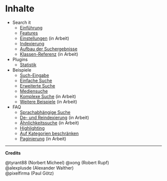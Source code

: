 # Inhalte

- Search it
	- [Einführung](search_it-intro.md)
	- [Features](search_it-features.md)
	- [Einstellungen](search_it-settings.md) (in Arbeit)
	- [Indexierung](search_it-index.md)
	- [Aufbau der Suchergebnisse](search_it-result.md)
	- [Klassen-Referenz](search_it-reference.md) (in Arbeit)
- Plugins
	- [Statistik](plugin-stats.md)
- Beispiele
	- [Such-Eingabe](module-form.md)
	- [Einfache Suche](module-simple.md)
	- [Erweiterte Suche](module-enhanced.md)
	- [Mediensuche](module-media_search.md)
	- [Komplexe Suche](module-complex.md) (in Arbeit)
	- [Weitere Beispiele](module-more_enhanced.md) (in Arbeit)
- FAQ
	- [Sprachabhängige Suche](howto-languages.md)
	- [De- und Reindexierung](howto-reindex.md) (in Arbeit)
	- [Ähnlichkeitssuche](howto-simsearch.md) (in Arbeit)
	- [Highlighting](howto-highlighting.md)
	- [Auf Kategorien beschränken](howto-categories.md)
	- [Paginierung](howto-pagination.md) (in Arbeit)

---

**Credits**

@tyrant88 (Norbert Micheel)
@xong (Robert Rupf)  
@alexplusde (Alexander Walther)  
@pixelfirma (Paul Götz)  
